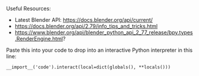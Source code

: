 Useful Resources:
* Latest Blender API: https://docs.blender.org/api/current/
* https://docs.blender.org/api/2.79/info_tips_and_tricks.html
* https://www.blender.org/api/blender_python_api_2_77_release/bpy.types.RenderEngine.html?

Paste this into your code to drop into an interactive Python interpreter in this line:
```
__import__('code').interact(local=dict(globals(), **locals()))
```
